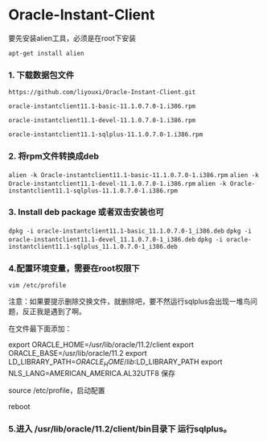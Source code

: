# Oracle-Instant-Client
要先安装alien工具，必须是在root下安装

`apt-get install alien`

### 1. 下载数据包文件 ###

`https://github.com/liyouxi/Oracle-Instant-Client.git`

`oracle-instantclient11.1-basic-11.1.0.7.0-1.i386.rpm`

`oracle-instantclient11.1-devel-11.1.0.7.0-1.i386.rpm`

`oracle-instantclient11.1-sqlplus-11.1.0.7.0-1.i386.rpm`

### 2. 将rpm文件转换成deb
`alien -k Oracle-instantclient11.1-basic-11.1.0.7.0-1.i386.rpm`
`alien -k Oracle-instantclient11.1-devel-11.1.0.7.0-1.i386.rpm`
`alien -k Oracle-instantclient11.1-sqlplus-11.1.0.7.0-1.i386.rpm`

### 3. Install deb package 或者双击安装也可
`dpkg -i oracle-instantclient11.1-basic_11.1.0.7.0-1_i386.deb`
`dpkg -i oracle-instantclient11.1-devel_11.1.0.7.0-1_i386.deb`
`dpkg -i oracle-instantclient11.1-sqlplus_11.1.0.7.0-1_i386.deb`

### 4.配置环境变量，需要在root权限下

`vim /etc/profile`

注意：如果要提示删除交换文件，就删除吧，要不然运行sqlplus会出现一堆鸟问题，反正我是遇到了啊。

在文件最下面添加：

  export ORACLE_HOME=/usr/lib/oracle/11.2/client
  export ORACLE_BASE=/usr/lib/oracle/11.2
  export LD_LIBRARY_PATH=$ORACLE_HOME/lib:$LD_LIBRARY_PATH
  export NLS_LANG=AMERICAN_AMERICA.AL32UTF8
保存

  source /etc/profile，启动配置

  reboot

### 5.进入 /usr/lib/oracle/11.2/client/bin目录下 运行sqlplus。
